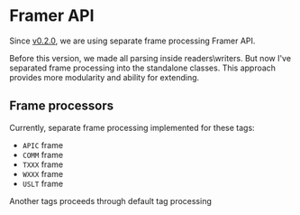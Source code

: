# Framer API

Since [v0.2.0](https://github.com/NiKoTron/dart-tags/releases/tag/v0.2.0), we are using separate frame processing Framer API.

Before this version, we made all parsing inside readers\writers. But now I've separated frame processing into the standalone classes. This approach provides more modularity and ability for extending.

## Frame processors

Currently, separate frame processing implemented for these tags:

- `APIC` frame
- `COMM` frame
- `TXXX` frame
- `WXXX` frame
- `USLT` frame

Another tags proceeds through default tag processing
